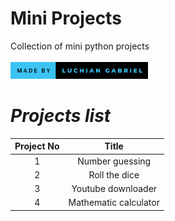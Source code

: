 # Mini Projects
 Collection of mini python projects
 <br><br>
 <img src="badge.svg" width= "220"/>
 
# <i> Projects list </i>
| Project No | Title                         |
|------------|-------------------------------|
| <center>1  | <center>Number guessing       |
| <center>2  | <center>Roll the dice         |
| <center>3  | <center>Youtube downloader    |
| <center>4  | <center>Mathematic calculator |
